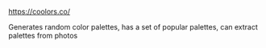 https://coolors.co/

Generates random color palettes, has a set of popular palettes, can extract palettes from photos